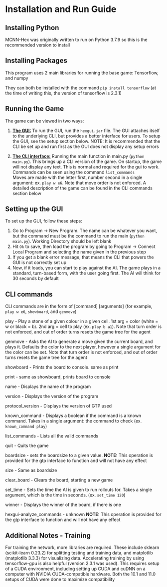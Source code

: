 # Installation and Run Guide

## Installing Python
MCNN-Hex was originally written to run on Python 3.7.9 so this is the recommended version to install

## Installing Packages
This program uses 2 main libraries for running the base game: Tensorflow, and numpy

They can both be installed with the command `pip install tensorflow` (at the time of writing this, the version of tensorflow is 2.3.1)

## Running the Game
The game can be viewed in two ways:
1. **<ins>The GUI:</ins>** To run the GUI, run the `hexgui.jar` file. The GUI attaches itself to the underlying CLI, but provides a better interface for users. To setup the GUI, see the setup section below. NOTE: It is recommended that the CLI be set up and run first as the GUI does not display any setup errors

2. **<ins>The CLI interface:</ins>** Running the main function in main.py (`python main.py`). This brings up a CLI version of the game. On startup, the game will not display any text.
 This is normal and required for the gui to work. Commands can be seen using the command `list_commands` <br/>
 Moves are made with the letter first, number second in a single argument: ex. `play w e6`. Note that move order is not enforced. A detailed description of the game can be found in the CLI commands section below 

## Setting up the GUI
To set up the GUI, follow these steps:
1. Go to Program -> New Program. The name can be whatever you want, but the command must be the command to run the main (`python main.py`). Working Directory should be left blank
2. Hit `Ok` to save, then load the program by going to Program -> Connect Local Program and selecting the name given in the previous step
3. If you get a blank error message, that means the CLI that powers the GUI is not correctly set up
4. Now, if it loads, you can start to play against the AI. The game plays in a standard, turn-based form, with the user going first. The AI will think for 30 seconds by default

## CLI commands
CLI commands are in the form of [command] [arguments] (for example, `play w e6`, `showboard`, and `genmove`)

play - Play a stone of a given colour in a given cell. 1st arg = color (white = w or black = b). 2nd arg = cell to play (ex. `play b a1`). Note that turn order is not enforced, and out of order turns resets the game tree for the agent

genmove - Asks the AI to generate a move given the current board, and plays it. Defaults the color to the next player, however a single argument for the color can be set. Note that turn order is not enforced, and out of order turns resets the game tree for the agent

showboard - Prints the board to console. same as print

print - same as showboard, prints board to console

name - Displays the name of the program

version - Displays the version of the program

protocol_version - Displays the version of GTP used

known_command - Displays a boolean if the command is a known command. Takes in a single argument: the command to check (ex. `known_command play`)

list_commands - Lists all the valid commands

quit - Quits the game

boardsize - sets the boardsize to a given value. **NOTE:** This operation is provided for the gtp interface to function and will not have any effect

size - Same as boardsize

clear_board - Clears the board, starting a new game

set_time - Sets the time the AI is given to run rollouts for. Takes a single argument, which is the time in seconds. (ex. `set_time 120`)

winner - Displays the winner of the board, if there is one

hexgui-analyze_commands - unknown **NOTE:** This operation is provided for the gtp interface to function and will not have any effect

## Additional Notes - Training
For training the network, more libraries are required. These include sklearn (scikit-learn 0.23.2) for splitting testing and training data, and matplotlib (matplotlib 3.3.3) for visualizing data.
Accelerating training by using tensorflow-gpu is also helpful (version 2.3.1 was used). This requires setup of a CUDA environment, including setting up CUDA and cuDNN on a computer with NVIDIA CUDA-compatible hardware. Both the 10.1 and 11.0 setups of CUDA were done to maximize compatibility
